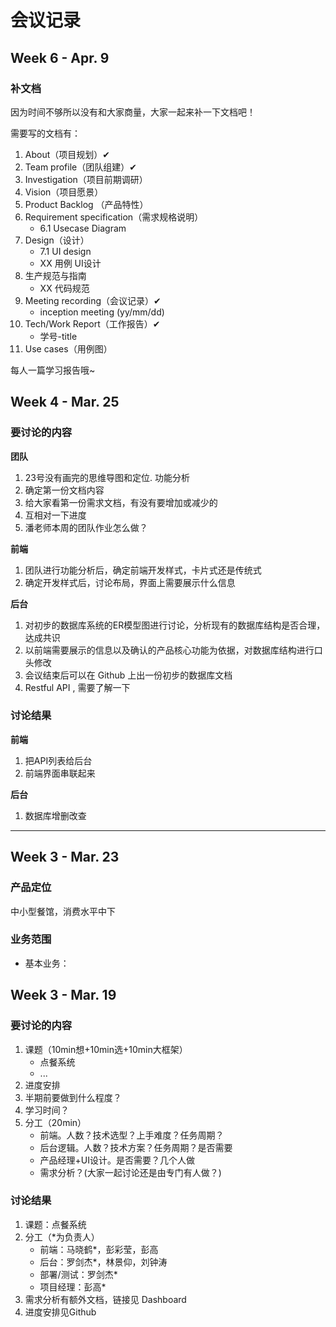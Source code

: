 # 会议记录

## Week 6 - Apr. 9
### 补文档
因为时间不够所以没有和大家商量，大家一起来补一下文档吧！

需要写的文档有：
1. About（项目规划）✔
2. Team profile（团队组建）✔
3. Investigation（项目前期调研）
4. Vision（项目愿景）
5. Product Backlog （产品特性）
6. Requirement specification（需求规格说明）
	- 6.1 Usecase Diagram
7. Design（设计）
	- 7.1 UI design
	- XX 用例 UI设计
8. 生产规范与指南
	- XX 代码规范
9. Meeting recording（会议记录）✔
	- inception meeting (yy/mm/dd)
10. Tech/Work Report（工作报告）✔
	- 学号-title
11. Use cases（用例图）

每人一篇学习报告哦~

## Week 4 - Mar. 25
### 要讨论的内容
**团队**
1. 23号没有画完的思维导图和定位. 功能分析
2. 确定第一份文档内容
3. 给大家看第一份需求文档，有没有要增加或减少的
4. 互相对一下进度
5. 潘老师本周的团队作业怎么做？

**前端**
1. 团队进行功能分析后，确定前端开发样式，卡片式还是传统式
2. 确定开发样式后，讨论布局，界面上需要展示什么信息

**后台**
1. 对初步的数据库系统的ER模型图进行讨论，分析现有的数据库结构是否合理，达成共识
2. 以前端需要展示的信息以及确认的产品核心功能为依据，对数据库结构进行口头修改
3. 会议结束后可以在 Github 上出一份初步的数据库文档
4. Restful API , 需要了解一下

### 讨论结果
**前端**
1. 把API列表给后台
2. 前端界面串联起来

**后台**
1. 数据库增删改查

---

## Week 3 - Mar. 23
### 产品定位
中小型餐馆，消费水平中下
### 业务范围
- 基本业务：

## Week 3 - Mar. 19
### 要讨论的内容
1. 课题（10min想+10min选+10min大框架）
	- 点餐系统
	- ...
2. 进度安排
3. 半期前要做到什么程度？
4. 学习时间？
5. 分工（20min）
	- 前端。人数？技术选型？上手难度？任务周期？
	- 后台逻辑。人数？技术方案？任务周期？是否需要
	- 产品经理+UI设计。是否需要？几个人做
	- 需求分析？(大家一起讨论还是由专门有人做？)

### 讨论结果
1. 课题：点餐系统
2. 分工（*为负责人）
	- 前端：马晓鹤*，彭彩莹，彭高
	- 后台：罗剑杰*，林景仰，刘钟涛
	- 部署/测试：罗剑杰*
	- 项目经理：彭高*
3. 需求分析有额外文档，链接见 Dashboard
4. 进度安排见Github
